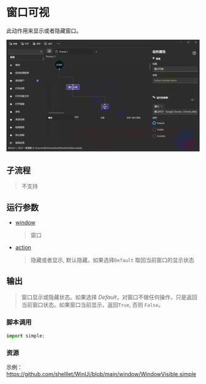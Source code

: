 # 窗口可视 
此动作用来显示或者隐藏窗口。

![WindowVisible](./images/09.png ':size=90%')

## 子流程
> 不支持

## 运行参数

* [window](./types/Wnd.md)
  > 窗口

* [action](./enums/Visibility.md)
  > 隐藏或者显示, 默认隐藏。如果选择`Default` 取回当前窗口的显示状态

## 输出

> 窗口显示或隐藏状态。如果选择 *Default*，对窗口不做任何操作，只是返回当前窗口状态。如果窗口当前显示，返回`True`, 否则 `False`。


### 脚本调用

```python
import simple;

```

### 资源

示例：https://github.com/shelllet/WinUi/blob/main/window/WindowVisible.simple
